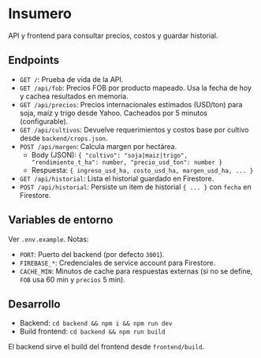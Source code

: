 # Insumero

API y frontend para consultar precios, costos y guardar historial.

## Endpoints

- `GET /`: Prueba de vida de la API.
- `GET /api/fob`: Precios FOB por producto mapeado. Usa la fecha de hoy y cachea resultados en memoria.
- `GET /api/precios`: Precios internacionales estimados (USD/ton) para soja, maíz y trigo desde Yahoo. Cacheados por 5 minutos (configurable).
- `GET /api/cultivos`: Devuelve requerimientos y costos base por cultivo desde `backend/crops.json`.
- `POST /api/margen`: Calcula margen por hectárea.
  - Body (JSON): `{ "cultivo": "soja|maiz|trigo", "rendimiento_t_ha": number, "precio_usd_ton": number }`
  - Respuesta: `{ ingreso_usd_ha, costo_usd_ha, margen_usd_ha, ... }`
- `GET /api/historial`: Lista el historial guardado en Firestore.
- `POST /api/historial`: Persiste un item de historial `{ ... }` con `fecha` en Firestore.

## Variables de entorno

Ver `.env.example`. Notas:

- `PORT`: Puerto del backend (por defecto `3001`).
- `FIREBASE_*`: Credenciales de service account para Firestore.
- `CACHE_MIN`: Minutos de cache para respuestas externas (si no se define, `FOB` usa 60 min y `precios` 5 min).

## Desarrollo

- Backend: `cd backend && npm i && npm run dev`
- Build frontend: `cd backend && npm run build`

El backend sirve el build del frontend desde `frontend/build`.
